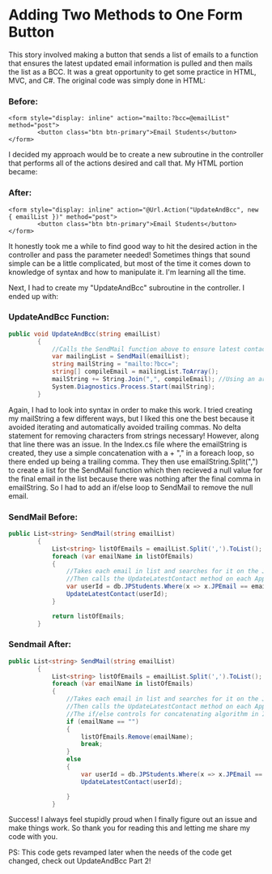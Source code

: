 # Adding Two Methods to One Form Button

This story involved making a button that sends a list of emails to a function that ensures the latest updated email information is pulled and then mails the list as a BCC.  It was a great opportunity to get some practice in HTML, MVC, and C#.  The original code was simply done in HTML:

### Before:
```cshtml
<form style="display: inline" action="mailto:?bcc=@emailList" method="post">
        <button class="btn btn-primary">Email Students</button>
</form>
```

I decided my approach would be to create a new subroutine in the controller that performs all of the actions desired and call that.  My HTML portion became:
		
### After:

```cshtml
<form style="display: inline" action="@Url.Action("UpdateAndBcc", new { emailList })" method="post">
        <button class="btn btn-primary">Email Students</button>
</form>
```

It honestly took me a while to find good way to hit the desired action in the controller and pass the parameter needed!  Sometimes things that sound simple can be a little complicated, but most of the time it comes down to knowledge of syntax and how to manipulate it.  I'm learning all the time.

Next, I had to create my "UpdateAndBcc" subroutine in the controller.  I ended up with:

### UpdateAndBcc Function:

```cs
public void UpdateAndBcc(string emailList)
        {
            //Calls the SendMail function above to ensure latest contact info is used then sends the updated list to email app as BCC.
            var mailingList = SendMail(emailList);
            string mailString = "mailto:?bcc=";
            string[] compileEmail = mailingList.ToArray();
            mailString += String.Join(",", compileEmail); //Using an array plus String.Join avoids a trailing comma.
            System.Diagnostics.Process.Start(mailString);
        }
```

Again, I had to look into syntax in order to make this work.  I tried creating my mailString a few different ways, but I liked this one the best because it avoided iterating and automatically avoided trailing commas.  No delta statement for removing characters from strings necessary!  However, along that line there was an issue.  In the Index.cs file where the emailString is created, they use a simple concatenation with a + "," in a foreach loop, so there ended up being a trailing comma.  They then use emailString.Split(",") to create a list for the SendMail function which then recieved a null value for the final email in the list because there was nothing after the final comma in emailString.  So I had to add an if/else loop to SendMail to remove the null email.

### SendMail Before:

```cs
public List<string> SendMail(string emailList)
        {
            List<string> listOfEmails = emailList.Split(',').ToList();
            foreach (var emailName in listOfEmails)
            {
                //Takes each email in list and searches for it on the JPStudents table and finds the associated ApplicationUserID.
                //Then calls the UpdateLatestContact method on each ApplicationUserID.
                var userId = db.JPStudents.Where(x => x.JPEmail == emailName).First().ApplicationUserId.ToString();
                UpdateLatestContact(userId);
            }

            return listOfEmails;
        }
```

### Sendmail After:

```cs
public List<string> SendMail(string emailList)
        {
            List<string> listOfEmails = emailList.Split(',').ToList();
            foreach (var emailName in listOfEmails)
            {
                //Takes each email in list and searches for it on the JPStudents table and finds the associated ApplicationUserID.
                //Then calls the UpdateLatestContact method on each ApplicationUserID.
                //The if/else controls for concatenating algorithm in Index leaving an ending "," and causing an empty item in the list when split above.
                if (emailName == "")
                {
                    listOfEmails.Remove(emailName);
                    break;
                }
                else
                {
                    var userId = db.JPStudents.Where(x => x.JPEmail == emailName).First().ApplicationUserId.ToString();
                    UpdateLatestContact(userId);

                }
            }
```

Success!  I always feel stupidly proud when I finally figure out an issue and make things work.  So thank you for reading this and letting me share my code with you.

PS: This code gets revamped later when the needs of the code get changed, check out UpdateAndBcc Part 2!
